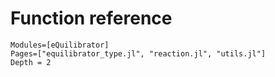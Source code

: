 # Function reference

```@autodocs
Modules=[eQuilibrator]
Pages=["equilibrator_type.jl", "reaction.jl", "utils.jl"]
Depth = 2
```
